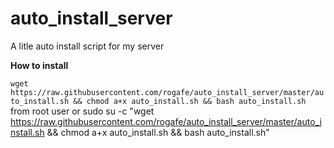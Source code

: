 # auto_install_server
A litle auto install script for my server

__How to install__

`wget https://raw.githubusercontent.com/rogafe/auto_install_server/master/auto_install.sh && chmod a+x auto_install.sh && bash auto_install.sh` from root user 
or  sudo su -c "wget https://raw.githubusercontent.com/rogafe/auto_install_server/master/auto_install.sh && chmod a+x auto_install.sh && bash auto_install.sh"
